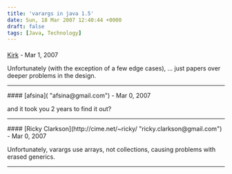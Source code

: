 ```yaml
---
title: 'varargs in java 1.5'
date: Sun, 18 Mar 2007 12:40:44 +0000
draft: false
tags: [Java, Technology]
---
```



#### 
[Kirk](http://www.kodewerk.com "kirk@kodewerk.com") - <time datetime="2007-03-19 04:33:29">Mar 1, 2007</time>

Unfortunately (with the exception of a few edge cases), ... just papers over deeper problems in the design.
<hr />
#### 
[afsina]( "afsina@gmail.com") - <time datetime="2007-03-18 12:05:15">Mar 0, 2007</time>

and it took you 2 years to find it out?
<hr />
#### 
[Ricky Clarkson](http://cime.net/~ricky/ "ricky.clarkson@gmail.com") - <time datetime="2007-03-18 09:54:58">Mar 0, 2007</time>

Unfortunately, varargs use arrays, not collections, causing problems with erased generics.
<hr />
